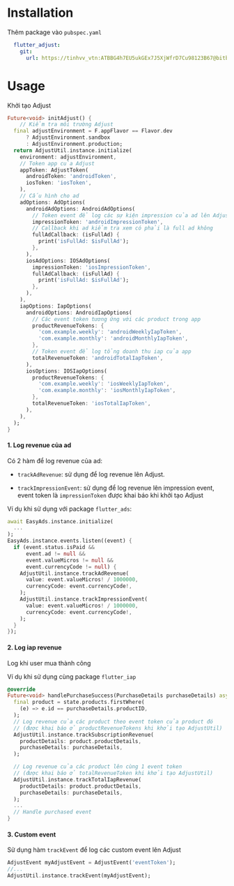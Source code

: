 # Installation
Thêm package vào `pubspec.yaml`
```yaml
  flutter_adjust:
    git:
      url: https://tinhvv_vtn:ATBBG4h7EU5ukGEx7J5XjWfrD7Cu98123B67@bitbucket.org/innofyapp/flutter-adjust.git
```

# Usage

Khởi tạo Adjust
```dart
Future<void> initAdjust() {
    // Kiểm tra môi trường Adjust
  final adjustEnvironment = F.appFlavor == Flavor.dev
      ? AdjustEnvironment.sandbox
      : AdjustEnvironment.production;
  return AdjustUtil.instance.initialize(
    environment: adjustEnvironment,
    // Token app của Adjust
    appToken: AdjustToken(
      androidToken: 'androidToken',
      iosToken: 'iosToken',
    ),
    // Cấu hình cho ad
    adOptions: AdOptions(
      androidAdOptions: AndroidAdOptions(
        // Token event để log các sự kiện impression của ad lên Adjust
        impressionToken: 'androidImpressionToken',
        // Callback khi ad kiểm tra xem có phải là full ad không
        fullAdCallback: (isFullAd) {
          print('isFullAd: $isFullAd');
        },
      ),
      iosAdOptions: IOSAdOptions(
        impressionToken: 'iosImpressionToken',
        fullAdCallback: (isFullAd) {
          print('isFullAd: $isFullAd');
        },
      ),
    ),
    iapOptions: IapOptions(
      androidOptions: AndroidIapOptions(
        // Các event token tương ứng với các product trong app
        productRevenueTokens: {
          'com.example.weekly': 'androidWeeklyIapToken',
          'com.example.monthly': 'androidMonthlyIapToken',
        },
        // Token event để log tổng doanh thu iap của app
        totalRevenueToken: 'androidTotalIapToken',
      ),
      iosOptions: IOSIapOptions(
        productRevenueTokens: {
          'com.example.weekly': 'iosWeeklyIapToken',
          'com.example.monthly': 'iosMonthlyIapToken',
        },
        totalRevenueToken: 'iosTotalIapToken',
      ),
    ),
  );
}
```

#### 1. Log revenue của ad 
Có 2 hàm để log revenue của ad:

- `trackAdRevenue`: sử dụng để log revenue lên Adjust.

- `trackImpressionEvent`: sử dụng để log revenue lên impression event, event token là `impressionToken` được khai báo khi khởi tạo Adjust

Ví dụ khi sử dụng với package `flutter_ads`:

```dart
await EasyAds.instance.initialize(
  ...
);
EasyAds.instance.events.listen((event) {
  if (event.status.isPaid &&
      event.ad != null &&
      event.valueMicros != null &&
      event.currencyCode != null) {
    AdjustUtil.instance.trackAdRevenue(
      value: event.valueMicros! / 1000000,
      currencyCode: event.currencyCode!,
    );
    AdjustUtil.instance.trackImpressionEvent(
      value: event.valueMicros! / 1000000,
      currencyCode: event.currencyCode!,
    );
  }
});
```
#### 2. Log iap revenue
Log khi user mua thành công

Ví dụ khi sử dụng cùng package `flutter_iap`
```dart
@override
Future<void> handlePurchaseSuccess(PurchaseDetails purchaseDetails) async {
  final product = state.products.firstWhere(
    (e) => e.id == purchaseDetails.productID,
  );
  // Log revenue của các product theo event token của product đó
  // (được khai báo ở productRevenueTokens khi khởi tạo AdjustUtil)
  AdjustUtil.instance.trackSubscriptionRevenue(
    productDetails: product.productDetails,
    purchaseDetails: purchaseDetails,
  );

  // Log revenue của các product lên cùng 1 event token
  // (được khai báo ở totalRevenueToken khi khởi tạo AdjustUtil)
  AdjustUtil.instance.trackTotalIapRevenue(
    productDetails: product.productDetails,
    purchaseDetails: purchaseDetails,
  );
  ...
  // Handle purchased event
}
```

#### 3. Custom event
Sử dụng hàm `trackEvent` để log các custom event lên Adjust

```dart
AdjustEvent myAdjustEvent = AdjustEvent('eventToken');
//...
AdjustUtil.instance.trackEvent(myAdjustEvent);
```
